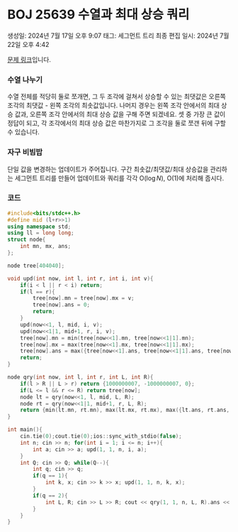 # BOJ 25639 수열과 최대 상승 쿼리

생성일: 2024년 7월 17일 오후 9:07
태그: 세그먼트 트리
최종 편집 일시: 2024년 7월 22일 오후 4:42

[문제 링크](http://boj.kr/25639)입니다.

### 수열 나누기

수열 전체를 적당히 둘로 쪼개면, 그 두 조각에 걸쳐서 상승할 수 있는 최댓값은 오른쪽 조각의 최댓값 - 왼쪽 조각의 최솟값입니다. 나머지 경우는 왼쪽 조각 안에서의 최대 상승 값과, 오른쪽 조각 안에서의 최대 상승 값을 구해 주면 되겠네요. 셋 중 가장 큰 값이 정답이 되고, 각 조각에서의 최대 상승 값은 마찬가지로 그 조각을 둘로 쪼갠 뒤에 구할 수 있습니다.

### 자구 비빔밥

단일 값을 변경하는 업데이트가 주어집니다. 구간 최솟값/최댓값/최대 상승값을 관리하는 세그먼트 트리를 만들어 업데이트와 쿼리를 각각 $\mathrm{O}(\log N)$, $\mathrm{O}(1)$에 처리해 줍시다.

### 코드

```cpp
#include<bits/stdc++.h>
#define mid (l+r>>1)
using namespace std;
using ll = long long;
struct node{
	int mn, mx, ans;
};

node tree[404040];

void upd(int now, int l, int r, int i, int v){
	if(i < l || r < i) return;
	if(l == r){
		tree[now].mn = tree[now].mx = v;
		tree[now].ans = 0;
		return;
	}
	upd(now<<1, l, mid, i, v);
	upd(now<<1|1, mid+1, r, i, v);
	tree[now].mn = min(tree[now<<1].mn, tree[now<<1|1].mn);
	tree[now].mx = max(tree[now<<1].mx, tree[now<<1|1].mx);
	tree[now].ans = max({tree[now<<1].ans, tree[now<<1|1].ans, tree[now<<1|1].mx-tree[now<<1].mn});
	return;
}

node qry(int now, int l, int r, int L, int R){
	if(l > R || L > r) return {1000000007, -1000000007, 0};
	if(L <= l && r <= R) return tree[now];
	node lt = qry(now<<1, l, mid, L, R);
	node rt = qry(now<<1|1, mid+1, r, L, R);
	return {min(lt.mn, rt.mn), max(lt.mx, rt.mx), max({lt.ans, rt.ans, rt.mx-lt.mn})};
}

int main(){
	cin.tie(0);cout.tie(0);ios::sync_with_stdio(false);
	int n; cin >> n; for(int i = 1; i <= n; i++){
		int a; cin >> a; upd(1, 1, n, i, a);
	}
	int Q; cin >> Q; while(Q--){
		int q; cin >> q;
		if(q == 1){
			int k, x; cin >> k >> x; upd(1, 1, n, k, x);
		}
		if(q == 2){
			int L, R; cin >> L >> R; cout << qry(1, 1, n, L, R).ans << '\n';
		}
	}
}
```